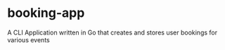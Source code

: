 # booking-app
A CLI Application written in Go that creates and stores user bookings for various events
